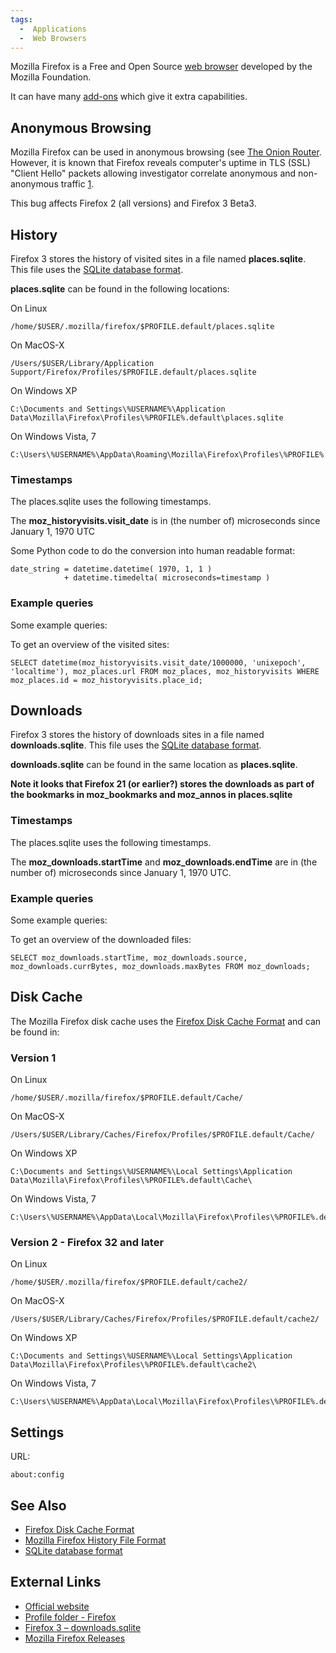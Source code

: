 ```yaml
---
tags:
  -  Applications
  -  Web Browsers
---
```

Mozilla Firefox is a Free and Open Source [web
browser](web_browser.md) developed by the Mozilla Foundation.

It can have many [add-ons](https://addons.mozilla.org/en-US/firefox/) which give it
extra capabilities.

## Anonymous Browsing

Mozilla Firefox can be used in anonymous browsing (see [The Onion
Router](the_onion_router.md). However, it is known that Firefox
reveals computer's uptime in TLS (SSL) "Client Hello" packets allowing
investigator correlate anonymous and non-anonymous traffic
[1](https://archives.seul.org/or/talk/Apr-2008/msg00050.html).

This bug affects Firefox 2 (all versions) and Firefox 3 Beta3.

## History

Firefox 3 stores the history of visited sites in a file named
**places.sqlite**. This file uses the [SQLite database
format](sqlite_database_format.md).

**places.sqlite** can be found in the following locations:

On Linux

    /home/$USER/.mozilla/firefox/$PROFILE.default/places.sqlite

On MacOS-X

    /Users/$USER/Library/Application Support/Firefox/Profiles/$PROFILE.default/places.sqlite

On Windows XP

    C:\Documents and Settings\%USERNAME%\Application Data\Mozilla\Firefox\Profiles\%PROFILE%.default\places.sqlite

On Windows Vista, 7

    C:\Users\%USERNAME%\AppData\Roaming\Mozilla\Firefox\Profiles\%PROFILE%.default\places.sqlite

### Timestamps

The places.sqlite uses the following timestamps.

The **moz_historyvisits.visit_date** is in (the number of) microseconds
since January 1, 1970 UTC

Some Python code to do the conversion into human readable format:

    date_string = datetime.datetime( 1970, 1, 1 )
                + datetime.timedelta( microseconds=timestamp )

### Example queries

Some example queries:

To get an overview of the visited sites:

    SELECT datetime(moz_historyvisits.visit_date/1000000, 'unixepoch', 'localtime'), moz_places.url FROM moz_places, moz_historyvisits WHERE moz_places.id = moz_historyvisits.place_id;

## Downloads

Firefox 3 stores the history of downloads sites in a file named
**downloads.sqlite**. This file uses the [SQLite database
format](sqlite_database_format.md).

**downloads.sqlite** can be found in the same location as
**places.sqlite**.

**Note it looks that Firefox 21 (or earlier?) stores the downloads as
part of the bookmarks in moz_bookmarks and moz_annos in places.sqlite**

### Timestamps

The places.sqlite uses the following timestamps.

The **moz_downloads.startTime** and **moz_downloads.endTime** are in
(the number of) microseconds since January 1, 1970 UTC.

### Example queries

Some example queries:

To get an overview of the downloaded files:

    SELECT moz_downloads.startTime, moz_downloads.source, moz_downloads.currBytes, moz_downloads.maxBytes FROM moz_downloads;

## Disk Cache

The Mozilla Firefox disk cache uses the [Firefox Disk Cache
Format](firefox_disk_cache_format.md) and can be found in:

### Version 1

On Linux

    /home/$USER/.mozilla/firefox/$PROFILE.default/Cache/

On MacOS-X

    /Users/$USER/Library/Caches/Firefox/Profiles/$PROFILE.default/Cache/

On Windows XP

    C:\Documents and Settings\%USERNAME%\Local Settings\Application Data\Mozilla\Firefox\Profiles\%PROFILE%.default\Cache\

On Windows Vista, 7

    C:\Users\%USERNAME%\AppData\Local\Mozilla\Firefox\Profiles\%PROFILE%.default\Cache\

### Version 2 - Firefox 32 and later

On Linux

    /home/$USER/.mozilla/firefox/$PROFILE.default/cache2/

On MacOS-X

    /Users/$USER/Library/Caches/Firefox/Profiles/$PROFILE.default/cache2/

On Windows XP

    C:\Documents and Settings\%USERNAME%\Local Settings\Application Data\Mozilla\Firefox\Profiles\%PROFILE%.default\cache2\

On Windows Vista, 7

    C:\Users\%USERNAME%\AppData\Local\Mozilla\Firefox\Profiles\%PROFILE%.default\cache2\

## Settings

URL:

    about:config

## See Also

- [Firefox Disk Cache Format](firefox_disk_cache_format.md)
- [Mozilla Firefox History File
  Format](mozilla_firefox_history_file_format.md)
- [SQLite database format](sqlite_database_format.md)

## External Links

- [Official website](https://www.mozilla.org/en-US/firefox/)
- [Profile folder -
  Firefox](http://kb.mozillazine.org/Profile_folder_-_Firefox)
- [Firefox 3 –
  downloads.sqlite](https://wiki.mozilla.org/images/3/3d/Downloads.sqlite.schema.pdf)
- [Mozilla Firefox
  Releases](http://download.cdn.mozilla.net/pub/firefox/releases/)
